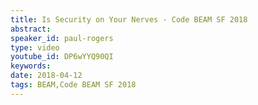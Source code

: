 ```yaml
---
title: Is Security on Your Nerves - Code BEAM SF 2018
abstract: 
speaker_id: paul-rogers
type: video
youtube_id: DP6wYYQ90QI
keywords: 
date: 2018-04-12
tags: BEAM,Code BEAM SF 2018
---
```


